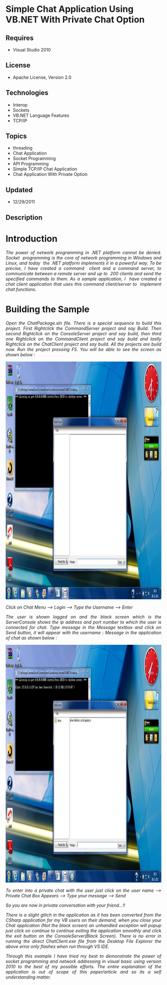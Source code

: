 # Simple Chat Application Using VB.NET With Private Chat Option
## Requires
- Visual Studio 2010
## License
- Apache License, Version 2.0
## Technologies
- Interop
- Sockets
- VB.NET Language Features
- TCP/IP
## Topics
- threading
- Chat Application
- Socket Programming
- API Programming
- Simple TCP/IP Chat Application
- Chat Application With Private Option
## Updated
- 12/29/2011
## Description

<h1>Introduction</h1>
<p style="text-align:justify"><em>The power of network programming in .NET platform cannot be denied. Socket&nbsp; programming is the core of network programming in Windows and Linux, and today&nbsp; the .NET platform implements it in a powerful way. To be
 precise, I have created a command&nbsp; client and a command server, to communicate between a remote server and up to&nbsp; 200 clients and send the specified commands to them. As a sample application, I&nbsp; have created a chat client application that uses
 this command client/server to&nbsp; implement chat functions.</em></p>
<h1><span>Building the Sample</span></h1>
<p style="text-align:justify"><em>Open the ChatPackage.sln file. There is a special sequence to build this project. First Rightclick the CommandServer project and say Build. Then second Rightclick on the ConsoleServer project and say build, then third one Rightclick
 on the CommandClient project and say build and lastly Rightclick on the ChatClient project and say build. All the projects are build now. Run the project pressing F5. You will be able to see the screen as shown below :
</em></p>
<p><img src="48091-launch.jpg" alt="" width="1366" height="768"></p>
<p><em>Click on Chat Menu --&gt; Login --&gt; Type the Username --&gt; Enter</em></p>
<p style="text-align:justify"><em>The user is shown logged on and the black screen which is the ServerConsole shows the ip address and port number to which the user is connected for chat. Type message in the Message textbox and click on Send button, it will
 appear with the username : Message in the application of chat as shown below :</em></p>
<p><em><img src="48092-loggedon.jpg" alt="" width="1366" height="768"></em></p>
<p style="text-align:justify"><em>To enter into a private chat with the user just click on the user name --&gt; Private Chat Box Appears --&gt; Type your message --&gt; Send</em></p>
<p><em>So you are now in private conversation with your friend...!!</em></p>
<p style="text-align:justify"><em>There is a slight glitch in the application as it has been converted from the CSharp application for my VB users on their demand, when you close your Chat application (Not the black screen) an unhandled exception will popup
 just click on continue to continue exiting the application smoothly and click the exit button on the ConsoleServer(Black Screen). There is no error in running the direct ChatClient.exe file from the Desktop File Explorer the above error only flashes when run
 through VS IDE.</em></p>
<p style="text-align:justify"><em>Through this example I have tried my best to demonstrate the power of socket programming and network addressing in visual basic using version 2010 to the best of my possible efforts. The entire explanation of the application
 is out of scope of this paper/article and so its a self understanding matter.</em><em>&nbsp;&nbsp;&nbsp;</em></p>
